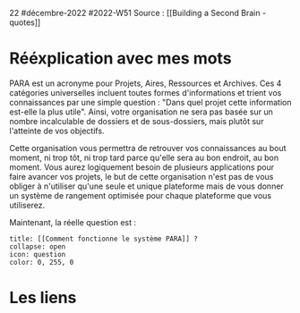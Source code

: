 22 #décembre-2022 #2022-W51
Source : [[Building a Second Brain - quotes]]
# Rééxplication avec mes mots
PARA est un acronyme pour Projets, Aires, Ressources et Archives. Ces 4 catégories universelles incluent toutes formes d'informations et trient vos connaissances par une simple question : "Dans quel projet cette information est-elle la plus utile". Ainsi, votre organisation ne sera pas basée sur un nombre incalculable de dossiers et de sous-dossiers, mais plutôt sur l'atteinte de vos objectifs.

Cette organisation vous permettra de retrouver vos connaissances au bout moment, ni trop tôt, ni trop tard parce qu'elle sera au bon endroit, au bon moment. Vous aurez logiquement besoin de plusieurs applications pour faire avancer vos projets, le but de cette organisation n'est pas de vous obliger à n'utiliser qu'une seule et unique plateforme mais de vous donner un système de rangement optimisée pour chaque plateforme que vous utiliserez.

Maintenant, la réelle question est :
```ad-help
title: [[Comment fonctionne le système PARA]] ?
collapse: open
icon: question
color: 0, 255, 0
```
# Les liens
